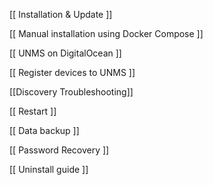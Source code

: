 [[ Installation & Update ]]

[[ Manual installation using Docker Compose ]]

[[ UNMS on DigitalOcean ]]

[[ Register devices to UNMS ]]

[[Discovery Troubleshooting]]

[[ Restart ]]

[[ Data backup ]]

[[ Password Recovery ]]

[[ Uninstall guide ]]


